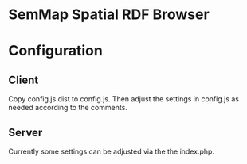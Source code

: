 # SemMap Spatial RDF Browser

# Configuration
## Client
Copy config.js.dist to config.js. Then adjust the settings in config.js as needed according to the comments.

## Server
Currently some settings can be adjusted via the the index.php.
